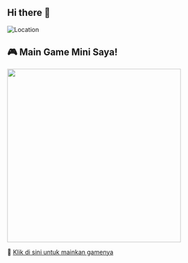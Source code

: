 ## Hi there 👋
![Location](https://img.shields.io/badge/-Semarang%2C%20Central%20Java%2C%20Indonesia-blue?style=flat&logo=google-maps)

## 🎮 Main Game Mini Saya!
<img src="https://raw.githubusercontent.com/USERNAME/REPO-NAME/main/game-preview.gif" width="400">

🔗 [Klik di sini untuk mainkan gamenya](https://USERNAME.github.io/REPO-NAME/)

